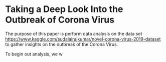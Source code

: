 
# Taking a Deep Look Into the Outbreak of Corona Virus
The purpose of this paper is perform data analysis on the data set https://www.kaggle.com/sudalairajkumar/novel-corona-virus-2019-dataset to gather insights on the outbreak of the Corona Virus.

To begin out analysis, we w
<!--stackedit_data:
eyJoaXN0b3J5IjpbMTA1NzA3ODY3N119
-->